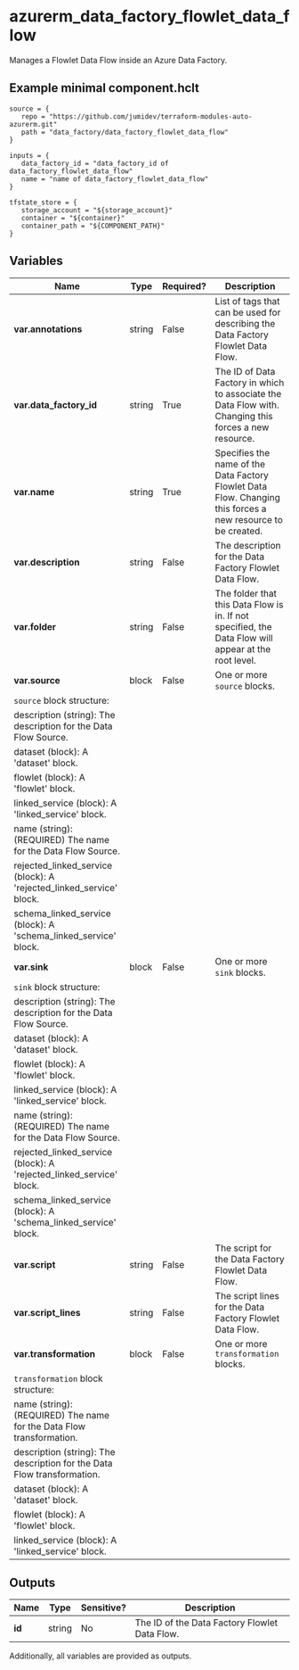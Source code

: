 # azurerm_data_factory_flowlet_data_flow

Manages a Flowlet Data Flow inside an Azure Data Factory.

## Example minimal component.hclt

```hcl
source = {
   repo = "https://github.com/jumidev/terraform-modules-auto-azurerm.git" 
   path = "data_factory/data_factory_flowlet_data_flow" 
}

inputs = {
   data_factory_id = "data_factory_id of data_factory_flowlet_data_flow" 
   name = "name of data_factory_flowlet_data_flow" 
}

tfstate_store = {
   storage_account = "${storage_account}" 
   container = "${container}" 
   container_path = "${COMPONENT_PATH}" 
}

```

## Variables

| Name | Type | Required? |  Description |
| ---- | ---- | --------- |  ----------- |
| **var.annotations** | string | False | List of tags that can be used for describing the Data Factory Flowlet Data Flow. | 
| **var.data_factory_id** | string | True | The ID of Data Factory in which to associate the Data Flow with. Changing this forces a new resource. | 
| **var.name** | string | True | Specifies the name of the Data Factory Flowlet Data Flow. Changing this forces a new resource to be created. | 
| **var.description** | string | False | The description for the Data Factory Flowlet Data Flow. | 
| **var.folder** | string | False | The folder that this Data Flow is in. If not specified, the Data Flow will appear at the root level. | 
| **var.source** | block | False | One or more `source` blocks. | 
| `source` block structure: || 
|   description (string): The description for the Data Flow Source. ||
|   dataset (block): A 'dataset' block. ||
|   flowlet (block): A 'flowlet' block. ||
|   linked_service (block): A 'linked_service' block. ||
|   name (string): (REQUIRED) The name for the Data Flow Source. ||
|   rejected_linked_service (block): A 'rejected_linked_service' block. ||
|   schema_linked_service (block): A 'schema_linked_service' block. ||
| **var.sink** | block | False | One or more `sink` blocks. | 
| `sink` block structure: || 
|   description (string): The description for the Data Flow Source. ||
|   dataset (block): A 'dataset' block. ||
|   flowlet (block): A 'flowlet' block. ||
|   linked_service (block): A 'linked_service' block. ||
|   name (string): (REQUIRED) The name for the Data Flow Source. ||
|   rejected_linked_service (block): A 'rejected_linked_service' block. ||
|   schema_linked_service (block): A 'schema_linked_service' block. ||
| **var.script** | string | False | The script for the Data Factory Flowlet Data Flow. | 
| **var.script_lines** | string | False | The script lines for the Data Factory Flowlet Data Flow. | 
| **var.transformation** | block | False | One or more `transformation` blocks. | 
| `transformation` block structure: || 
|   name (string): (REQUIRED) The name for the Data Flow transformation. ||
|   description (string): The description for the Data Flow transformation. ||
|   dataset (block): A 'dataset' block. ||
|   flowlet (block): A 'flowlet' block. ||
|   linked_service (block): A 'linked_service' block. ||



## Outputs

| Name | Type | Sensitive? | Description |
| ---- | ---- | --------- | --------- |
| **id** | string | No  | The ID of the Data Factory Flowlet Data Flow. | 

Additionally, all variables are provided as outputs.
